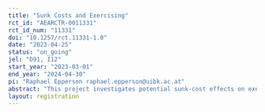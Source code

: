```yaml
---
title: "Sunk Costs and Exercising"
rct_id: "AEARCTR-0011331"
rct_id_num: "11331"
doi: "10.1257/rct.11331-1.0"
date: "2023-04-25"
status: "on_going"
jel: "D91, I12"
start_year: "2023-03-01"
end_year: "2024-04-30"
pi: "Raphael Epperson raphael.epperson@uibk.ac.at"
abstract: "This project investigates potential sunk-cost effects on exercising behavior by providing a discount on membership fees to randomly selected individuals who recently signed a 12-month or 24-month contract at a fitness chain. Individuals in treatment Early Discount receive a 50% discount on their membership fee for two consecutive months at an early stage of their membership (the 2nd and 3rd, or 3rd and 4th, month of the current membership contract, respectively). To gain a deeper understanding of how individuals mentally account for sunk costs, individuals in treatment Late Discount receive the same 50% discount on their membership fee for two consecutive months, but at a later stage of their membership (in the 8th and 9th, or 9th and 10th, month of the current contract, respectively). At the beginning of the intervention, individuals in both treatment groups receive an email in which they are informed about their discounts. Individuals in the control group also receive an email to control for reminder effects."
layout: registration
---
```


